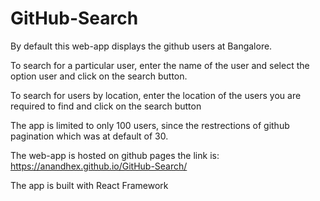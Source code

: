 # GitHub-Search

By default this web-app displays the github users at Bangalore.

To search for a particular user, enter the name of the user and select the option user 
and click on the search button.

To search for users by location, enter the location of the users you are required to find and 
click on the search button

The app is limited to only 100 users, since the restrections of github pagination which was at default of 30.


The web-app is hosted on github pages the link is: https://anandhex.github.io/GitHub-Search/ 

The app is built with React Framework 
